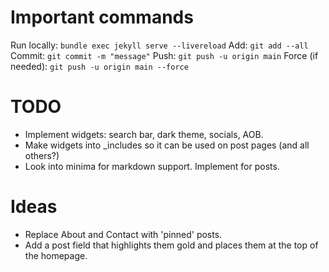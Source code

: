 # Important commands

Run locally: `bundle exec jekyll serve --livereload`
Add: `git add --all`
Commit: `git commit -m "message"`
Push: `git push -u origin main`
Force (if needed): `git push -u origin main --force`

# TODO

- Implement widgets: search bar, dark theme, socials, AOB.
- Make widgets into \_includes so it can be used on post pages (and all others?)
- Look into minima for markdown support. Implement for posts.

# Ideas

- Replace About and Contact with 'pinned' posts.
- Add a post field that highlights them gold and places them at the top of the homepage.